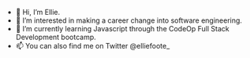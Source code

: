 - 👋 Hi, I’m Ellie. 
- 👀 I’m interested in making a career change into software engineering. 
- 🌱 I’m currently learning Javascript through the CodeOp Full Stack Development bootcamp. 
- 📫 You can also find me on Twitter @elliefoote_ 